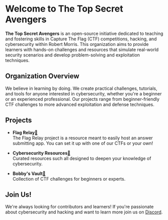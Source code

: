 # Welcome to The Top Secret Avengers

**The Top Secret Avengers** is an open-source initiative dedicated to teaching and fostering skills in Capture The Flag (CTF) competitions, hacking, and cybersecurity within Robert Morris. This organization aims to provide learners with hands-on challenges and resources that simulate real-world security scenarios and develop problem-solving and exploitation techniques.

## Organization Overview

We believe in learning by doing. We create practical challenges, tutorials, and tools for anyone interested in cybersecurity, whether you're a beginner or an experienced professional. Our projects range from beginner-friendly CTF challenges to more advanced exploitation and defense techniques. 

## Projects

- **Flag Relay**[🔗](https://github.com/Top-Secret-Avengers/FlagRelay)  
  The Flag Relay project is a resource meant to easily host an answer submitting app. You can set it up with one of our CTFs or your own!

- **Cybersecurity Resources**[🔗](https://github.com/Top-Secret-Avengers/Written-Guides)  
  Curated resources such all designed to deepen your knowledge of cybersecurity.
  
- **Bobby's Vault**[🔗](https://github.com/Top-Secret-Avengers/Bobbys-Vault)  
  Collection of CTF challenges for beginners or experts.

## Join Us!
We're always looking for contributors and learners! If you're passionate about cybersecurity and hacking and want to learn more join us on [Discord](https://discord.gg/Ptj6Q2YwXB).
